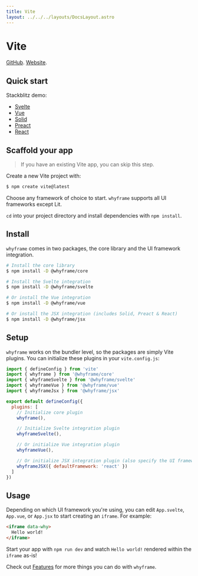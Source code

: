 ```yaml
---
title: Vite
layout: ../../../layouts/DocsLayout.astro
---
```


# Vite

[GitHub](https://github.com/vitejs/vite). [Website](https://vitejs.dev).

## Quick start

Stackblitz demo:

- [Svelte](https://stackblitz.com/fork/github/bluwy/whyframe/tree/master/playground/vite-svelte)
- [Vue](https://stackblitz.com/fork/github/bluwy/whyframe/tree/master/playground/vite-svelte)
- [Solid](https://stackblitz.com/fork/github/bluwy/whyframe/tree/master/playground/vite-solid)
- [Preact](https://stackblitz.com/fork/github/bluwy/whyframe/tree/master/playground/vite-preact)
- [React](https://stackblitz.com/fork/github/bluwy/whyframe/tree/master/playground/vite-react)

## Scaffold your app

> If you have an existing Vite app, you can skip this step.

Create a new Vite project with:

```bash
$ npm create vite@latest
```

Choose any framework of choice to start. `whyframe` supports all UI frameworks except Lit.

`cd` into your project directory and install dependencies with `npm install`.

## Install

`whyframe` comes in two packages, the core library and the UI framework integration.

```bash
# Install the core library
$ npm install -D @whyframe/core

# Install the Svelte integration
$ npm install -D @whyframe/svelte

# Or install the Vue integration
$ npm install -D @whyframe/vue

# Or install the JSX integration (includes Solid, Preact & React)
$ npm install -D @whyframe/jsx
```

## Setup

`whyframe` works on the bundler level, so the packages are simply Vite plugins. You can initialize these plugins in your `vite.config.js`:

```js
import { defineConfig } from 'vite'
import { whyframe } from '@whyframe/core'
import { whyframeSvelte } from '@whyframe/svelte'
import { whyframeVue } from '@whyframe/vue'
import { whyframeJsx } from '@whyframe/jsx'

export default defineConfig({
  plugins: [
    // Initialize core plugin
    whyframe(),

    // Initialize Svelte integration plugin
    whyframeSvelte(),

    // Or initialize Vue integration plugin
    whyframeVue(),

    // Or initialize JSX integration plugin (also specify the UI framework)
    whyframeJSX({ defaultFramework: 'react' })
  ]
})
```

## Usage

Depending on which UI framework you're using, you can edit `App.svelte`, `App.vue`, or `App.jsx` to start creating an `iframe`. For example:

<!-- prettier-ignore -->
```html
<iframe data-why>
  Hello world!
</iframe>
```

Start your app with `npm run dev` and watch `Hello world!` rendered within the `iframe` as-is!

Check out [Features](/docs/features) for more things you can do with `whyframe`.
